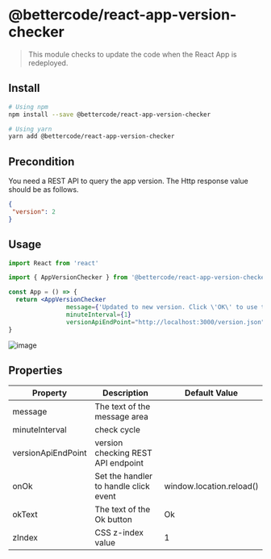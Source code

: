 # @bettercode/react-app-version-checker

> This module checks to update the code when the React App is redeployed.

## Install

```bash
# Using npm
npm install --save @bettercode/react-app-version-checker

# Using yarn
yarn add @bettercode/react-app-version-checker
```
## Precondition
You need a REST API to query the app version.
The Http response value should be as follows.
```json
{
 "version": 2
}
```

## Usage
```jsx
import React from 'react'

import { AppVersionChecker } from '@bettercode/react-app-version-checker'

const App = () => {
  return <AppVersionChecker
                message={'Updated to new version. Click \'OK\' to use the latest version.'}
                minuteInterval={1}
                versionApiEndPoint="http://localhost:3000/version.json"/>
}
```

![image](https://user-images.githubusercontent.com/16472109/188525610-b536d516-faa4-4a7e-8923-0196413e7707.png)

## Properties
| Property           | Description                           | Default Value            |
|--------------------|---------------------------------------|--------------------------|
| message            | The text of the message area          |                          |
| minuteInterval     | check cycle                           |                          |
| versionApiEndPoint | version checking REST API endpoint    |                          |
| onOk               | Set the handler to handle click event | window.location.reload() |
| okText             | The text of the Ok button             | Ok                       |
| zIndex             | CSS z-index value                     | 1                        |
